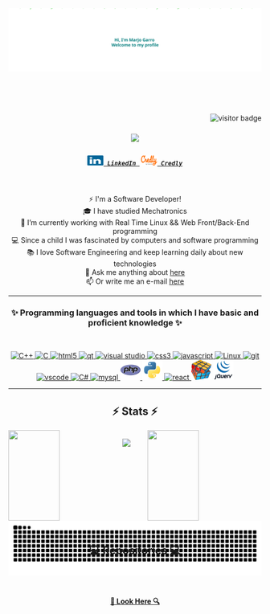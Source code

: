<div style="margin-bottom:10px; margin:top:10px; height:200px">
	<img src="https://raw.githubusercontent.com/MarjoGarro/MarjoGarro/main/images/Matrix_Data_Rain.svg" alt="Matrix rain" width="100%"/>
</div>

<img align="right" src="https://visitor-badge.laobi.icu/badge?page_id=MarjoGarro.MarjoGarro" alt="visitor badge"/>

  <h1 align="center">
    <a href="https://git.io/typing-svg">
      <img src="https://readme-typing-svg.herokuapp.com/?lines=Hello+There!+👋;Welcome+to+my+GitHub!&center=true&size=30">
    </a>
  </h1>

  <h5 align="center">
    <code><a href="https://www.linkedin.com/in/marjo-garro/" title="LinkedIn Profile" target="_blank"><img width="32" height="20" src="https://raw.githubusercontent.com/MarjoGarro/MarjoGarro/main/images/linkedin.svg"> LinkedIn </a></code>
    <code><a href="https://www.credly.com/users/marjo-garro/" title="Credly Profile" target="_blank"><img width="32" height="20" src="https://raw.githubusercontent.com/MarjoGarro/MarjoGarro/main/images/credly.png"> Credly</a></code>
  </h5>
  <br>
  <p align="center">
    ⚡ I'm a Software Developer!
    <br>
    🎓 I have studied Mechatronics
    <br>
    🐧 I’m currently working with Real Time Linux && Web Front/Back-End programming
    <br>
    💻 Since a child I was fascinated by computers and software programming 
    <br>
    📚 I love Software Engineering and keep learning daily about new technologies
    <br>
    💬 Ask me anything about <a href="https://github.com/MarjoGarro/MarjoGarro/issues" title="Issues">here</a>
    <br>
    📫 Or write me an e-mail <a href="mailto: marjo.garro@gmail.com">here</a>
  </p>

  <hr>
  <h3 align="center">✨ Programming languages and tools in which I have basic and proficient knowledge ✨</h3>
  <br>
  <p align="center">
	<a href="https://en.cppreference.com/w/" target="_blank">
      <img
		src="https://cdn.jsdelivr.net/gh/devicons/devicon@latest/icons/cplusplus/cplusplus-original.svg"
        alt="C++"
        width="40"
        height="40"
      />
    </a>
    <a href="https://en.cppreference.com/w/c" target="_blank">
      <img
        src="https://cdn.jsdelivr.net/gh/devicons/devicon@latest/icons/c/c-original.svg"
        alt="C"
        width="40"
        height="40"
      />
    </a>
	<a href="https://w3cx.org/" target="_blank">
      <img
        src="https://cdn.jsdelivr.net/gh/devicons/devicon@latest/icons/html5/html5-original-wordmark.svg"
        alt="html5"
        width="40"
        height="40"
      />
    </a>
	<a href="https://www.qt.io/" target="_blank">
      <img
        src="https://cdn.jsdelivr.net/gh/devicons/devicon@latest/icons/qt/qt-original.svg"
        alt="qt"
        width="40"
        height="40"
      />
    </a>
	<a href="https://visualstudio.microsoft.com/" target="_blank">
      <img
        src="https://cdn.jsdelivr.net/gh/devicons/devicon@latest/icons/visualstudio/visualstudio-original.svg"
        alt="visual studio"
        width="40"
        height="40"
      />
    </a>	
    <a href="https://w3cx.org/" target="_blank">
      <img
        src="https://cdn.jsdelivr.net/gh/devicons/devicon@latest/icons/css3/css3-original-wordmark.svg"
        alt="css3"
        width="40"
        height="40"
      />
    </a>
	<a href="https://developer.mozilla.org/en-US/docs/Web/JavaScript" target="_blank">
      <img
        src="https://cdn.jsdelivr.net/gh/devicons/devicon@latest/icons/javascript/javascript-original.svg"
        alt="javascript"
        width="40"
        height="40"
      />
    </a>
	<a href="https://www.kernel.org/" target="_blank">
      <img
        src="https://cdn.jsdelivr.net/gh/devicons/devicon@latest/icons/linux/linux-original.svg"
        alt="Linux"
        width="40"
        height="40"
      />
    </a>
	<a href="https://git-scm.com/" target="_blank">
      <img
		src="https://cdn.jsdelivr.net/gh/devicons/devicon@latest/icons/git/git-original-wordmark.svg"
        alt="git"
        width="40"
        height="40"
      />
    </a>
    <a href="https://code.visualstudio.com/" target="_blank">
      <img
        src="https://cdn.jsdelivr.net/gh/devicons/devicon@latest/icons/vscode/vscode-original.svg"
        alt="vscode"
        width="40"
        height="40"
      />
    </a>
	<a href="https://learn.microsoft.com/en-us/dotnet/csharp/language-reference/" target="_blank">
      <img
        src="https://cdn.jsdelivr.net/gh/devicons/devicon@latest/icons/csharp/csharp-original.svg"
        alt="C#"
        width="40"
        height="40"
      />
    </a>
	<a href="https://www.mysql.com/" target="_blank">
      <img
        src="https://cdn.jsdelivr.net/gh/devicons/devicon@latest/icons/mysql/mysql-original-wordmark.svg"
        alt="mysql"
        width="40"
        height="40"
      />
    </a>
    <a href="https://www.php.net/" target="_blank">
      <img
        src="https://github.com/devicons/devicon/raw/master/icons/php/php-original.svg"
        alt="php"
        width="40"
        height="40"
      />
    </a>
    <a href="https://www.python.org" target="_blank">
      <img
        src="https://raw.githubusercontent.com/devicons/devicon/master/icons/python/python-original.svg"
        alt="python"
        width="40"
        height="40"
      />
    </a>
	<a href="https://react.dev/" target="_blank">
      <img
        <img src="https://cdn.jsdelivr.net/gh/devicons/devicon@latest/icons/react/react-original-wordmark.svg"
        alt="react"
        width="40"
        height="40"
      />
    </a>
    <img
      src="https://raw.githubusercontent.com/MarjoGarro/MarjoGarro/main/images/problemSolving.png"
      alt="problem Solving"
      width="40"
      height="40"
    />
    <a href="https://jquery.com/" target="_blank">
      <img
        src="https://raw.githubusercontent.com/devicons/devicon/master/icons/jquery/jquery-original-wordmark.svg"
        alt="jquery"
        width="40"
        height="40"
      />
    </a>
  </p>
  <hr>
  <h2 align="center">⚡ Stats ⚡</h2>

<div style="margin-bottom:10px; margin:top:10px; height:180px">
	<p valign="top" width="48%" height="200px">
	    <a href="#" title="Go to Source"> <img align="left" width="45%" height="180px" src="https://github-readme-stats.vercel.app/api?username=MarjoGarro" /></a>
	</p>
	<p valign="top" width="48%;" height="200px">
	    <a href="#"> <img align="right" width="45%" height="180px" src="https://git-hub-streak-stats.vercel.app?user=MarjoGarro" /> </a>
	</p>
</br>
  	<img src="https://github-readme-activity-graph.vercel.app/graph?username=MarjoGarro&theme=react-dark" width="100%" />
</br>
	<img src="https://raw.githubusercontent.com/MarjoGarro/MarjoGarro/main/images/ocean.svg" alt="GitHub Snake" width="100%"/>
</div>

<hr>
  <h2 align="center">💻 Repositories 💻</h2>
<br>
<div width="100%" align="center"> </div>
<br>
<h4 align="center">
    <a href="https://github.com/MarjoGarro?tab=repositories" title="Show Repositories">🔎 Look Here 🔍</a>
</h4>
  
<!--
**MarjoGarro/MarjoGarro** is a ✨ _special_ ✨ repository because its `README.md` (this file) appears on your GitHub profile.
Here are some ideas to get you started:

- 🔭 I’m currently working on ...
- 🌱 I’m currently learning ...
- 👯 I’m looking to collaborate on ...
- 🤔 I’m looking for help with ...
- 💬 Ask me about ...
- 📫 How to reach me: ...
- 😄 Pronouns: ...
- ⚡ Fun fact: ...
-->
